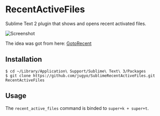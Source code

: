 RecentActiveFiles
========

Sublime Text 2 plugin that shows and opens recent activated files.

![Screenshot](http://i.imgur.com/T6kIQ.png)

The idea was got from here: [GotoRecent](https://github.com/paccator/GotoRecent)

## Installation

```
$ cd ~/Library/Application\ Support/Sublime\ Text\ 3/Packages
$ git clone https://github.com/jugyo/SublimeRecentActiveFiles.git RecentActiveFiles
```
## Usage

The `recent_active_files` command is binded to `super+k + super+t`.
